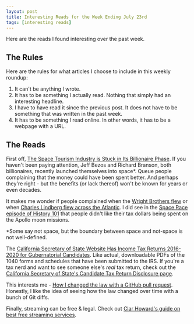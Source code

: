 ```yaml
---
layout: post
title: Interesting Reads for the Week Ending July 23rd
tags: [interesting reads]
---
```


Here are the reads I found interesting over the past week.

## The Rules

Here are the rules for what articles I choose to include in this weekly roundup:

1. It can't be anything I wrote.
2. It has to be something I actually read. Nothing that simply had an interesting headline.
3. I have to have read it since the previous post. It does not have to be something that was written in the past week.
4. It has to be something I read online. In other words, it has to be a webpage with a URL.

## The Reads

First off, [The Space Tourism Industry is Stuck in Its Billionaire Phase](https://www.theverge.com/2021/7/17/22573791/space-tourism-industry-bezos-branson-musk-billionaire-phase). If you haven't been paying attention, Jeff Bezos and Richard Branson, both billionaires, recently launched themselves into space*. Queue people complaining that the money could have been spent better. And perhaps they're right - but the benefits (or lack thereof) won't be known for years or even decades.

It makes me wonder if people complained when the [Wright Brothers flew](https://en.wikipedia.org/wiki/Wright_brothers#First_powered_flight) or when [Charles Lindberg flew across the Atlantic](https://www.history.com/this-day-in-history/lindbergh-lands-in-paris). I did see in the [Space Race episode of History 101](https://www.netflix.com/watch/81187208) that people didn't like their tax dollars being spent on the Apollo moon missions.

*Some say not space, but the boundary between space and not-space is not well-defined.

The [California Secretary of State Website Has Income Tax Returns 2016-2020 for Gubernatorial Candidates](https://ballot-access.org/2021/07/19/california-secretary-of-state-website-has-income-tax-returns-2016-2020-for-gubernatorial-candidates/). Like actual, downloadable PDFs of the 1040 forms and schedules that have been submitted to the IRS. If you're a tax nerd and want to see someone else's *real* tax return, check out the [California Secretary of State's Candidate Tax Return Disclosure page](https://www.sos.ca.gov/elections/upcoming-elections/2021-ca-gov-recall/candidate-tax-return).

This interests me - [How I changed the law with a GitHub pull request](https://arstechnica.com/tech-policy/2018/11/how-i-changed-the-law-with-a-github-pull-request/). Honestly, I like the idea of seeing how the law changed over time with a bunch of Git diffs.

Finally, streaming can be free & legal. Check out [Clar Howard's guide on best free streaming services](
https://clark.com/streaming-tv/best-free-streaming-services/).